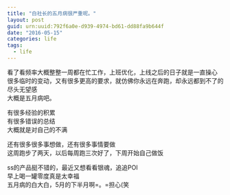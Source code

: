 ```yaml
---
title: "白社长的五月病很严重呢。"
layout: post
guid: urn:uuid:792f6a0e-d939-4974-bd61-dd88fa9b644f
date: "2016-05-15"
categories: life
tags:
  - life
---
```


看了看频率大概整整一周都在忙工作，上班优化，上线之后的日子就是一直操心  
很多临时的变动，又有很多更高的要求，就仿佛你永远在奔跑，却永远都到不了的尽头无望感  
大概是五月病吧。  

有很多经验的积累  
有很多错误的总结  
大概就是对自己的不满  

还有很多很多事想做，还有很多事情要做  
这周跑步了两天，以后每周跑三次好了，下周开始自己做饭  

ss的产品挺不错的，最近又想看看银魂，追追POI  
早上喝一罐零度真是太幸福  
五月病的白大白，5月的下半月啊=。=担心(笑  

